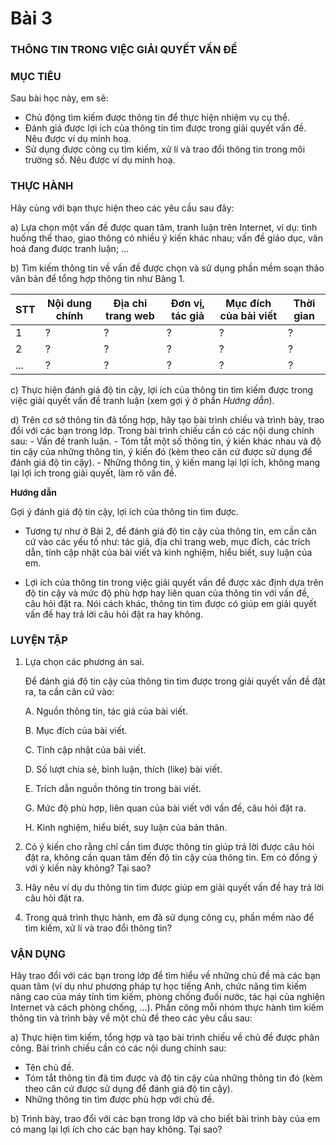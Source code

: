 # Bài 3
### THÔNG TIN TRONG VIỆC GIẢI QUYẾT VẤN ĐỀ

### MỤC TIÊU
Sau bài học này, em sẽ:


- Chủ động tìm kiếm được thông tin để thực hiện nhiệm vụ cụ thể.
- Đánh giá được lợi ích của thông tin tìm được trong giải quyết vấn đề. Nêu được ví dụ minh hoạ.
- Sử dụng được công cụ tìm kiếm, xử lí và trao đổi thông tin trong môi trường số. Nêu được ví dụ minh hoạ.

### THỰC HÀNH
Hãy cùng với bạn thực hiện theo các yêu cầu sau đây:


a) Lựa chọn một vấn đề được quan tâm, tranh luận trên Internet, ví dụ: tình huống thể thao, giao thông có nhiều ý kiến khác nhau; vấn đề giáo dục, văn hoá đang được tranh luận; ...

b) Tìm kiếm thông tin về vấn đề được chọn và sử dụng phần mềm soạn thảo văn bản để tổng hợp thông tin như Bảng 1.

| STT | Nội dung chính | Địa chỉ trang web | Đơn vị, tác giả | Mục đích của bài viết | Thời gian |
|---|---|---|---|---|---|
| 1 | ? | ? | ? | ? | ? |
| 2 | ? | ? | ? | ? | ? |
| ... | ? | ? | ? | ? | ? |

c) Thực hiện đánh giá độ tin cậy, lợi ích của thông tin tìm kiếm được trong việc giải quyết vấn đề tranh luận (xem gợi ý ở phần *Hướng dẫn*).

d) Trên cơ sở thông tin đã tổng hợp, hãy tạo bài trình chiếu và trình bày, trao đổi với các bạn trong lớp. Trong bài trình chiếu cần có các nội dung chính sau:
    - Vấn đề tranh luận.
    - Tóm tắt một số thông tin, ý kiến khác nhau và độ tin cậy của những thông tin, ý kiến đó (kèm theo căn cứ được sử dụng để đánh giá độ tin cậy).
    - Những thông tin, ý kiến mang lại lợi ích, không mang lại lợi ích trong giải quyết, làm rõ vấn đề.

**Hướng dẫn**


Gợi ý đánh giá độ tin cậy, lợi ích của thông tin tìm được.


- Tương tự như ở Bài 2, để đánh giá độ tin cậy của thông tin, em cần căn cứ vào các yếu tố như: tác giả, địa chỉ trang web, mục đích, các trích dẫn, tính cập nhật của bài viết và kinh nghiệm, hiểu biết, suy luận của em.

- Lợi ích của thông tin trong việc giải quyết vấn đề được xác định dựa trên độ tin cậy và mức độ phù hợp hay liên quan của thông tin với vấn đề, câu hỏi đặt ra. Nói cách khác, thông tin tìm được có giúp em giải quyết vấn đề hay trả lời câu hỏi đặt ra hay không.

### LUYỆN TẬP
1. Lựa chọn các phương án sai.

    Để đánh giá độ tin cậy của thông tin tìm được trong giải quyết vấn đề đặt ra, ta cần căn cứ vào:
    
    A. Nguồn thông tin, tác giả của bài viết.
    
    B. Mục đích của bài viết.
    
    C. Tính cập nhật của bài viết.
    
    D. Số lượt chia sẻ, bình luận, thích (like) bài viết.
    
    E. Trích dẫn nguồn thông tin trong bài viết.
    
    G. Mức độ phù hợp, liên quan của bài viết với vấn đề, câu hỏi đặt ra.
    
    H. Kinh nghiệm, hiểu biết, suy luận của bản thân.

2. Có ý kiến cho rằng chỉ cần tìm được thông tin giúp trả lời được câu hỏi đặt ra, không cần quan tâm đến độ tin cậy của thông tin. Em có đồng ý với ý kiến này không? Tại sao?

3. Hãy nêu ví dụ du thông tin tìm được giúp em giải quyết vấn đề hay trả lời câu hỏi đặt ra.

4. Trong quá trình thực hành, em đã sử dụng công cụ, phần mềm nào để tìm kiếm, xử lí và trao đổi thông tin?

### VẬN DỤNG
Hãy trao đổi với các bạn trong lớp để tìm hiểu về những chủ đề mà các bạn quan tâm (ví dụ như phương pháp tự học tiếng Anh, chức năng tìm kiếm nâng cao của máy tính tìm kiếm, phòng chống đuối nước, tác hại của nghiện Internet và cách phòng chống, ...). Phần công mỗi nhóm thực hành tìm kiếm thông tin và trình bày về một chủ đề theo các yêu cầu sau:


a) Thực hiện tìm kiếm, tổng hợp và tạo bài trình chiếu về chủ đề được phân công. Bài trình chiếu cần có các nội dung chính sau:
- Tên chủ đề.
- Tóm tắt thông tin đã tìm được và độ tin cậy của những thông tin đó (kèm theo căn cứ được sử dụng để đánh giá độ tin cậy).
- Những thông tin tìm được phù hợp với chủ đề.

b) Trình bày, trao đổi với các bạn trong lớp và cho biết bài trình bày của em có mang lại lợi ích cho các bạn hay không. Tại sao?
